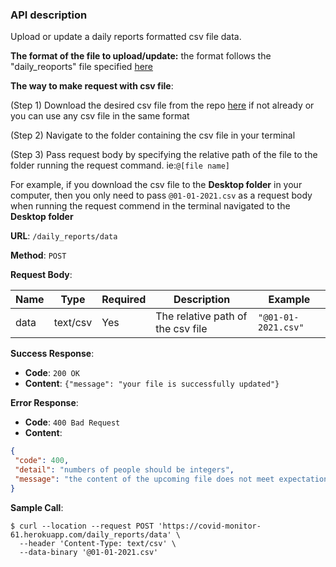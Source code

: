 ### API description

Upload or update a daily reports formatted csv file data.



**The format of the file to upload/update:** the format follows the "daily_reoports" file specified [here](https://github.com/CSSEGISandData/COVID-19/tree/master/csse_covid_19_data/csse_covid_19_daily_reports)



**The way to make request with csv file**:

 (Step 1) Download the desired csv file from the repo [here](https://github.com/CSSEGISandData/COVID-19/tree/master/csse_covid_19_data/csse_covid_19_daily_reports) if not already or you can use any csv file in the same format

 (Step 2) Navigate to the folder containing the csv file in your terminal

 (Step 3) Pass request body by specifying the relative path of the file to the folder running the request command. ie:`@[file name]`

For example, if you download the csv file to the **Desktop folder** in your computer, then you only need to pass `@01-01-2021.csv` as a request body when running the request commend in the terminal navigated to the **Desktop folder**

**URL**: `/daily_reports/data`

**Method**: `POST`

**Request Body**:

| Name | Type     | Required | Description                       | Example             |
| ---- | -------- | -------- | --------------------------------- | ------------------- |
| data | text/csv | Yes      | The relative path of the csv file | `"@01-01-2021.csv"` |



**Success Response**:

* **Code**: `200 OK`
* **Content**: `{"message": "your file is successfully updated"}`


**Error Response**:

* **Code**: `400 Bad Request`
* **Content**: 

```json
{
 "code": 400,
 "detail": "numbers of people should be integers",
 "message": "the content of the upcoming file does not meet expectation"
}
```



**Sample Call**:

```
$ curl --location --request POST 'https://covid-monitor-61.herokuapp.com/daily_reports/data' \
  --header 'Content-Type: text/csv' \
  --data-binary '@01-01-2021.csv'
```
